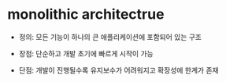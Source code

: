 # monolithic architectrue

- 정의: 모든 기능이 하나의 큰 애플리케이션에 포함되어 있는 구조

- 장점: 단순하고 개발 초기에 빠르게 시작이 가능
- 단점: 개발이 진행될수록 유지보수가 어려워지고 확장성에 한계가 존재
